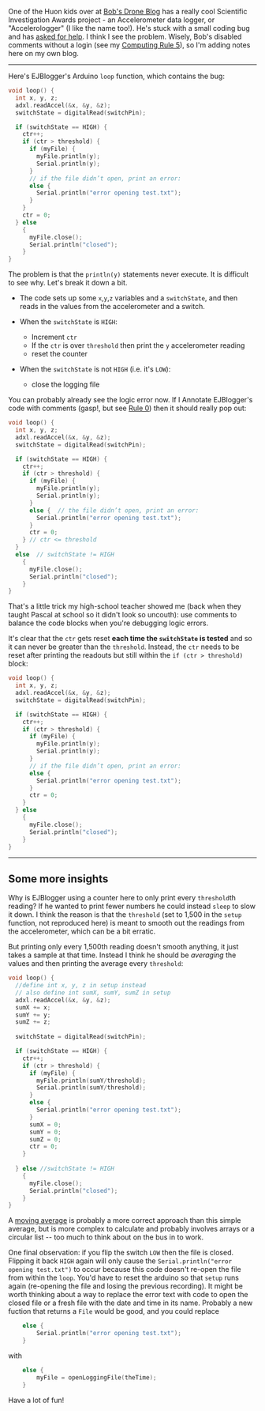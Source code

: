 <!-- 
.. title: Help with Accelerologger
.. slug: accelerologger
.. date: 2017-07-28 06:46:44 UTC+10:00
.. tags: code, tip, hacking, hardware, children
.. category: 
.. link: 
.. description: EJBlogger asked for some code help on Bob's Drone Blog. Here is my input
.. type: text
-->

One of the Huon kids over at [Bob's Drone Blog](http://www.mrelliott.info/droneblog/) has a really cool Scientific Investigation Awards project - an Accelerometer data logger, or "Accelerologger" (I like the name too!). He's stuck with a small coding bug and has [asked for help](http://www.mrelliott.info/droneblog/2017/07/27/accelerologger-accelerometer-datalogger-help-needed-with-code/).  I think I see the problem. Wisely, Bob's disabled comments without a login (see my [Computing Rule 5](/blog/2015/4-bit-rules-of-computing-part-2.html)), so I'm adding notes here on my own blog.

<!-- TEASER_END -->
----


Here's EJBlogger's Arduino `loop` function, which contains the bug:

```c
void loop() {
  int x, y, z;
  adxl.readAccel(&x, &y, &z);
  switchState = digitalRead(switchPin);

  if (switchState == HIGH) {
    ctr++;
    if (ctr > threshold) {
      if (myFile) {
        myFile.println(y);
        Serial.println(y);
      }
      // if the file didn’t open, print an error:
      else {
        Serial.println("error opening test.txt");
      }
    }
    ctr = 0;
  } else
    {
      myFile.close();
      Serial.println("closed");
    }
}
```

The problem is that the `println(y)` statements never execute.  It is difficult to see why. Let's break it down a bit.

 * The code sets up some `x`,`y`,`z` variables and a `switchState`, and then reads in the values from the accelerometer and a switch.

 * When the `switchState` is `HIGH`:
   * Increment `ctr`
   * If the `ctr` is over `threshold` then print the `y` accelerometer reading
   * reset the counter

 * When the `switchState` is not `HIGH` (i.e. it's `LOW`):
   * close the logging file

You can probably already see the logic error now. If I Annotate EJBlogger's code with comments (gasp!, but see [Rule 0](/pg/4-bit-rules.html)) then it should really pop out:


```c
void loop() {
  int x, y, z;
  adxl.readAccel(&x, &y, &z);
  switchState = digitalRead(switchPin);

  if (switchState == HIGH) {
    ctr++;
    if (ctr > threshold) {
      if (myFile) {
        myFile.println(y);
        Serial.println(y);
      }
      else {  // the file didn’t open, print an error:
        Serial.println("error opening test.txt");
      }
      ctr = 0;
    } // ctr <= threshold
  } 
  else  // switchState != HIGH
    {
      myFile.close();
      Serial.println("closed");
    }
}
```

That's a little trick my high-school teacher showed me (back when they taught Pascal at school so it didn't look so uncouth): use comments to balance the code blocks when you're debugging logic errors.

It's clear that the `ctr` gets reset **each time the `switchState` is tested** and so it can never be greater than the `threshold`.   Instead, the `ctr` needs to be reset after printing the readouts but still within the `if (ctr > threshold)` block:


```c
void loop() {
  int x, y, z;
  adxl.readAccel(&x, &y, &z);
  switchState = digitalRead(switchPin);

  if (switchState == HIGH) {
    ctr++;
    if (ctr > threshold) {
      if (myFile) {
        myFile.println(y);
        Serial.println(y);
      }
      // if the file didn’t open, print an error:
      else {
        Serial.println("error opening test.txt");
      }
      ctr = 0;
    }
  } else
    {
      myFile.close();
      Serial.println("closed");
    }
}
```


----


## Some more insights

Why is EJBlogger using a counter here to only print every `threshold`th reading?  If he wanted to print fewer numbers he could instead `sleep` to slow it down.  I think the reason is that the `threshold` (set to 1,500 in the `setup` function, not reproduced here) is meant to smooth out the readings from the accelerometer, which can be a bit erratic.

But printing only every 1,500th reading doesn't smooth anything, it just takes a sample at that time.  Instead I think he should be *averaging* the values and then printing the average every `threshold`:


```c
void loop() {
  //define int x, y, z in setup instead
  // also define int sumX, sumY, sumZ in setup
  adxl.readAccel(&x, &y, &z);
  sumX += x;
  sumY += y;
  sumZ += z;
  
  switchState = digitalRead(switchPin);

  if (switchState == HIGH) {
    ctr++;
    if (ctr > threshold) {
      if (myFile) {
        myFile.println(sumY/threshold);
        Serial.println(sumY/threshold);
      }
      else {
        Serial.println("error opening test.txt");
      }
      sumX = 0;
      sumY = 0;
      sumZ = 0;
      ctr = 0;
    }
    
  } else //switchState != HIGH
    {
      myFile.close();
      Serial.println("closed");
    }
}
```


A [moving average](https://en.wikipedia.org/wiki/Moving_average) is probably a more correct approach than this simple average, but is more complex to calculate and probably involves arrays or a circular list -- too much to think about on the bus in to work.

One final observation: if you flip the switch `LOW` then the file is closed.  Flipping it back `HIGH` again will only cause the `Serial.println("error opening test.txt")` to occur because this code doesn't re-open the file from within the `loop`.  You'd have to reset the arduino so that `setup` runs again (re-opening the file and losing the previous recording). It might be worth thinking about a way to replace the error text with code to open the closed file or a fresh file with the date and time in its name.  Probably a new fuction that returns a `File` would be good, and you could replace 

```c
    else {
        Serial.println("error opening test.txt");
    }
```

with

```c
    else {
        myFile = openLoggingFile(theTime);
    }
```

Have a lot of fun!
